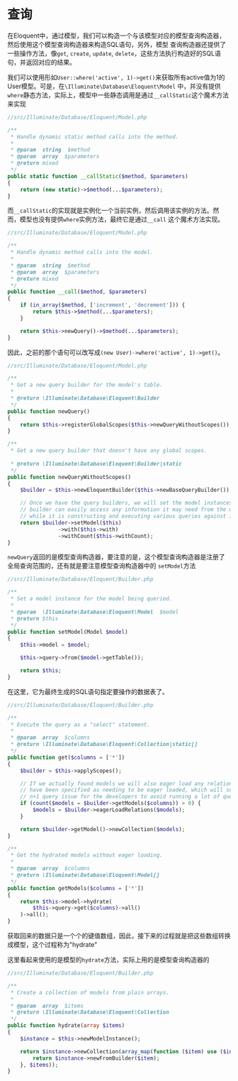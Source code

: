 # 查询

在Eloquent中，通过模型，我们可以构造一个与该模型对应的模型查询构造器，然后使用这个模型查询构造器来构造SQL语句，另外，模型
查询构造器还提供了一些操作方法，像`get`, `create`, `update`, `delete`，这些方法执行构造好的SQL语句，并返回对应的结果。

我们可以使用形如`User::where('active', 1)->get()`来获取所有active值为1的User模型。可是，在`\Illuminate\Database\Eloquent\Model`
中，并没有提供`where`静态方法，实际上，模型中一些静态调用是通过`__callStatic`这个魔术方法来实现

```php
//src/Illuminate/Database/Eloquent/Model.php

/**
 * Handle dynamic static method calls into the method.
 *
 * @param  string  $method
 * @param  array  $parameters
 * @return mixed
 */
public static function __callStatic($method, $parameters)
{
    return (new static)->$method(...$parameters);
}
```

而`__callStatic`的实现就是实例化一个当前实例，然后调用该实例的方法。然而，模型也没有提供`where`实例方法，最终它是通过`__call`
这个魔术方法实现。

```php
//src/Illuminate/Database/Eloquent/Model.php

/**
 * Handle dynamic method calls into the model.
 *
 * @param  string  $method
 * @param  array  $parameters
 * @return mixed
 */
public function __call($method, $parameters)
{
    if (in_array($method, ['increment', 'decrement'])) {
        return $this->$method(...$parameters);
    }

    return $this->newQuery()->$method(...$parameters);
}
```

因此，之前的那个语句可以改写成`(new User)->where('active', 1)->get()`。

```php
//src/Illuminate/Database/Eloquent/Model.php

/**
 * Get a new query builder for the model's table.
 *
 * @return \Illuminate\Database\Eloquent\Builder
 */
public function newQuery()
{
    return $this->registerGlobalScopes($this->newQueryWithoutScopes());
}

/**
 * Get a new query builder that doesn't have any global scopes.
 
 * @return \Illuminate\Database\Eloquent\Builder|static
 */
public function newQueryWithoutScopes()
{
    $builder = $this->newEloquentBuilder($this->newBaseQueryBuilder());

    // Once we have the query builders, we will set the model instances so the
    // builder can easily access any information it may need from the model
    // while it is constructing and executing various queries against it.
    return $builder->setModel($this)
                ->with($this->with)
                ->withCount($this->withCount);
}
```

`newQuery`返回的是模型查询构造器，要注意的是，这个模型查询构造器是注册了全局查询范围的，还有就是要注意模型查询构造器中的
`setModel`方法

```php
//src/Illuminate/Database/Eloquent/Builder.php

/**
 * Set a model instance for the model being queried.
 *
 * @param  \Illuminate\Database\Eloquent\Model  $model
 * @return $this
 */
public function setModel(Model $model)
{
    $this->model = $model;

    $this->query->from($model->getTable());

    return $this;
}
```

在这里，它为最终生成的SQL语句指定要操作的数据表了。

```php
//src/Illuminate/Database/Eloquent/Builder.php

/**
 * Execute the query as a "select" statement.
 *
 * @param  array  $columns
 * @return \Illuminate\Database\Eloquent\Collection|static[]
 */
public function get($columns = ['*'])
{
    $builder = $this->applyScopes();

    // If we actually found models we will also eager load any relationships that
    // have been specified as needing to be eager loaded, which will solve the
    // n+1 query issue for the developers to avoid running a lot of queries.
    if (count($models = $builder->getModels($columns)) > 0) {
        $models = $builder->eagerLoadRelations($models);
    }

    return $builder->getModel()->newCollection($models);
}

/**
 * Get the hydrated models without eager loading.
 *
 * @param  array  $columns
 * @return \Illuminate\Database\Eloquent\Model[]
 */
public function getModels($columns = ['*'])
{
    return $this->model->hydrate(
        $this->query->get($columns)->all()
    )->all();
}
```

获取回来的数据只是一个个的键值数组，因此，接下来的过程就是把这些数组转换成模型，这个过程称为"hydrate"

这里看起来使用的是模型的`hydrate`方法，实际上用的是模型查询构造器的

```php
//src/Illuminate/Database/Eloquent/Builder.php

/**
 * Create a collection of models from plain arrays.
 *
 * @param  array  $items
 * @return \Illuminate\Database\Eloquent\Collection
 */
public function hydrate(array $items)
{
    $instance = $this->newModelInstance();

    return $instance->newCollection(array_map(function ($item) use ($instance) {
        return $instance->newFromBuilder($item);
    }, $items));
}
```